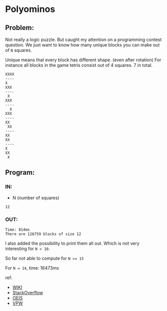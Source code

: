 # Polyominos

## Problem:
Not really a logic puzzle. But caught my attention on a programming contest question. 
We just want to know how many unique blocks you can make out of `N` squares.

Unique means that every block has different shape. (even after rotation)
For instance all blocks in the game tetris consist out of 4 squares. 7 in total.
```
XXXX
----
X
XXX
----
 X
XXX
----
  X
XXX
----
XX
 XX
----
XX
XX
----
X
XX
 X
```


## Program:
### IN:
 * N (number of squares)
```
12
```
### OUT:
```
Time: 814ms
There are 126759 blocks of size 12
```

I also added the possibility to print them all out. Which is not very interesting for `N > 10`.

So far not able to compute for `N >= 15`

For `N = 14`, time: 16473ms

ref: 
 - [WIKI](https://en.wikipedia.org/wiki/Polyomino)
 - [StackOverflow](http://stackoverflow.com/questions/4650762/programming-contest-question-counting-polyominos/34003753#34003753)
 - [OEIS](https://oeis.org/A000988/list)
 - [VPW](http://www.vlaamseprogrammeerwedstrijd.be/2015/oefenvragen.php)

